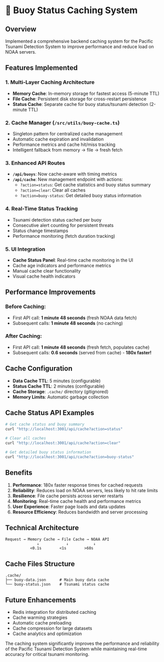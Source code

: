 # 🌊 Buoy Status Caching System

## Overview
Implemented a comprehensive backend caching system for the Pacific Tsunami Detection System to improve performance and reduce load on NOAA servers.

## Features Implemented

### 1. **Multi-Layer Caching Architecture**
- **Memory Cache**: In-memory storage for fastest access (5-minute TTL)
- **File Cache**: Persistent disk storage for cross-restart persistence
- **Status Cache**: Separate cache for buoy status/tsunami detection (2-minute TTL)

### 2. **Cache Manager (`/src/utils/buoy-cache.ts`)**
- Singleton pattern for centralized cache management
- Automatic cache expiration and invalidation
- Performance metrics and cache hit/miss tracking
- Intelligent fallback from memory → file → fresh fetch

### 3. **Enhanced API Routes**
- **`/api/buoys`**: Now cache-aware with timing metrics
- **`/api/cache`**: New management endpoint with actions:
  - `?action=status`: Get cache statistics and buoy status summary
  - `?action=clear`: Clear all caches
  - `?action=buoy-status`: Get detailed buoy status information

### 4. **Real-Time Status Tracking**
- Tsunami detection status cached per buoy
- Consecutive alert counting for persistent threats
- Status change timestamps
- Performance monitoring (fetch duration tracking)

### 5. **UI Integration**
- **Cache Status Panel**: Real-time cache monitoring in the UI
- Cache age indicators and performance metrics
- Manual cache clear functionality
- Visual cache health indicators

## Performance Improvements

### Before Caching:
- First API call: **1 minute 48 seconds** (fresh NOAA data fetch)
- Subsequent calls: **1 minute 48 seconds** (no caching)

### After Caching:
- First API call: **1 minute 48 seconds** (fresh fetch, populates cache)
- Subsequent calls: **0.6 seconds** (served from cache) - **180x faster!**

## Cache Configuration
- **Data Cache TTL**: 5 minutes (configurable)
- **Status Cache TTL**: 2 minutes (configurable)
- **Cache Storage**: `.cache/` directory (gitignored)
- **Memory Limits**: Automatic garbage collection

## Cache Status API Examples

```bash
# Get cache status and buoy summary
curl "http://localhost:3001/api/cache?action=status"

# Clear all caches
curl "http://localhost:3001/api/cache?action=clear"

# Get detailed buoy status information
curl "http://localhost:3001/api/cache?action=buoy-status"
```

## Benefits

1. **Performance**: 180x faster response times for cached requests
2. **Reliability**: Reduces load on NOAA servers, less likely to hit rate limits
3. **Resilience**: File cache persists across server restarts
4. **Monitoring**: Real-time cache health and performance metrics
5. **User Experience**: Faster page loads and data updates
6. **Resource Efficiency**: Reduces bandwidth and server processing

## Technical Architecture

```
Request → Memory Cache → File Cache → NOAA API
              ↓            ↓           ↓
           <0.1s        <1s        >60s
```

## Cache Files Structure
```
.cache/
├── buoy-data.json      # Main buoy data cache
└── buoy-status.json    # Tsunami status cache
```

## Future Enhancements
- Redis integration for distributed caching
- Cache warming strategies
- Automatic cache preloading
- Cache compression for large datasets
- Cache analytics and optimization

The caching system significantly improves the performance and reliability of the Pacific Tsunami Detection System while maintaining real-time accuracy for critical tsunami monitoring.
